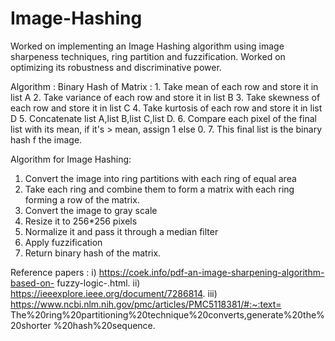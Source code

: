 # Image-Hashing
Worked on implementing an Image Hashing algorithm using image sharpeness techniques, ring partition and fuzzification.
Worked on optimizing its robustness and discriminative power.

Algorithm :
Binary Hash of Matrix :
	1. Take mean of each row and store it in list A
	2. Take variance of each row and store it in list B
	3. Take skewness of each row and store it in list C
	4. Take kurtosis of each row and store it in list D
	5. Concatenate list A,list B,list C,list D.
	6. Compare each pixel of the final list with its mean, if it's > mean, assign 1 else 0.
	7. This final list is the binary hash f the image.

Algorithm for Image Hashing:

1. Convert the image into ring partitions with each ring of equal area
2. Take each ring and combine them to form a matrix with each ring forming 
   a row  of the matrix.
3. Convert the  image to gray scale
4. Resize it to 256*256 pixels
5. Normalize it and pass it through a median filter
6. Apply fuzzification
7. Return binary hash of the matrix.

Reference papers :
i) https://coek.info/pdf-an-image-sharpening-algorithm-based-on-
fuzzy-logic-.html.
ii) https://ieeexplore.ieee.org/document/7286814.
iii) https://www.ncbi.nlm.nih.gov/pmc/articles/PMC5118381/#:~:text=
The%20ring%20partitioning%20technique%20converts,generate%20the%20shorter
%20hash%20sequence.
